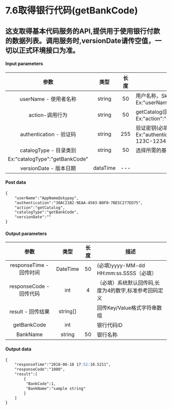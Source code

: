# 7.6取得银行代码(getBankCode)
## 这支取得基本代码服务的API,提供用于使用银行付款的数据列表。调用服务时,versionDate请传空值，一切以正式环境接口为准。

#### Input parameters
| 参数                        |    类型     | 长度    |描述|
| :-------------------------: | :-----------: |:-----:|--------------------------------|   
|userName - 使用者名称|string|50|用户名称，SkyPay提供(必填) - Ex:"userName":"AppName@skypay"|
|action-调用行为|string|50|getCatalog(固定参数值)- Ex:"action":"getCatalog"|
|authentication  - 验证码|string |255|验证密钥(必填) - Ex:"authentication":"E1234567-123C-1234-123F-A12345670"|
|catalogType - 目录类别|string|50|选择所需的基础代码类别
Ex:"catalogType":"getBankCode"|
|versionDate - 版本日期|dataTime|---|


#### Post data

```md
{
	"userName":"AppName@skypay",
	"authentication":"30AC21B2-9EAA-4503-B0F0-7BE5C277ED75",
	"action":"getCatalog",
	"catalogType":"getBankCode",
	"versionDate":""
}
```

#### Output parameters
| 参数                        |    类型     | 长度    |描述|
| :-------------------------: | :-----------: |:-----:|--------------------------------|   
|responseTime - 回传时间|DateTime|50|(必填)yyyy-MM-dd HH:mm:ss.SSSS（必填）|
|responseCode - 回传代码|int|4|（必填）系统默认回传码,长度为4的数字,标准参考回码定义|
|result - 回传结果|string[]||回传Key/Value格式字符串数组|
|getBankCode|int||银行代码ID|
|BankName|string|50|银行名称|

#### Output data
```md
{
    "responseTime":"2018-06-18 17:52:10.5211",
    "responseCode":"1000",
    "result":[
        {
         "BankCode":1,
		 "BankName":"sample string"
        }
    ]
}
```